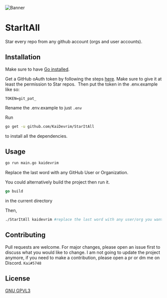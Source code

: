 ![Banner]()
# StarItAll

Star every repo from any github account (orgs and user accounts).

## Installation

Make sure to have [Go installed](https://golang.org/doc/install).

Get a GitHub oAuth token by following the steps [here](https://docs.github.com/en/github/authenticating-to-github/creating-a-personal-access-token).
Make sure to give it at least the permission to Star repos. ![]()
Then put the token in the .env.example like so:

```
TOKEN=git_pat_
```

Rename the .env.example to just `.env`

Run

```bash
go get -u github.com/KaiDevrim/StarItAll
```

to install all the dependencies.

## Usage

```bash
go run main.go kaidevrim
```

Replace the last word with any GitHub User or Organization.

You could alternatively build the project then run it.

```go
go build
```

in the current directory

Then,

```bash
./StarItAll kaidevrim #replace the last word with any user/org you want to star
```

## Contributing

Pull requests are welcome. For major changes, please open an issue first to discuss what you would like to change.
I am not going to update the project anymore, if you need to make a contribution, please open a pr or dm me on Discord. `Kai#5748`

## License

[GNU GPVL3](https://choosealicense.com/licenses/gpl-3.0/)
